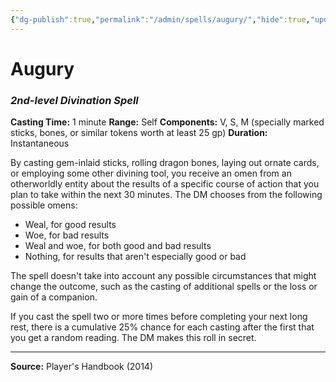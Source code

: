 ```yaml
---
{"dg-publish":true,"permalink":"/admin/spells/augury/","hide":true,"updated":"2025-08-05T19:49:54.347+01:00"}
---
```


# Augury
### *2nd-level Divination Spell*
**Casting Time:** 1 minute
**Range:** Self
**Components:** V, S, M (specially marked sticks, bones, or similar tokens worth at least 25 gp)
**Duration:** Instantaneous

By casting gem-inlaid sticks, rolling dragon bones, laying out ornate cards, or employing some other divining tool, you receive an omen from an otherworldly entity about the results of a specific course of action that you plan to take within the next 30 minutes. The DM chooses from the following possible omens:

- Weal, for good results
- Woe, for bad results
- Weal and woe, for both good and bad results
- Nothing, for results that aren't especially good or bad

The spell doesn't take into account any possible circumstances that might change the outcome, such as the casting of additional spells or the loss or gain of a companion.

If you cast the spell two or more times before completing your next long rest, there is a cumulative 25% chance for each casting after the first that you get a random reading. The DM makes this roll in secret.

---
**Source:** Player's Handbook (2014)